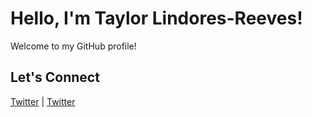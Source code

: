 # Hello, I'm Taylor Lindores-Reeves!

Welcome to my GitHub profile!

## Let's Connect
[Twitter](https://x.com/codertlr) | [Twitter](https://x.com/codertlr)
